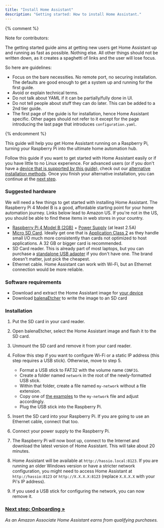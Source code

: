 ```yaml
---
title: "Install Home Assistant"
description: "Getting started: How to install Home Assistant."
---
```


{% comment %}

Note for contributors:

The getting started guide aims at getting new users get Home Assistant up and
running as fast as possible. Nothing else. All other things should not be
written down, as it creates a spaghetti of links and the user will lose focus.

So here are guidelines:

 - Focus on the bare necessities. No remote port, no securing installation. The
   defaults are good enough to get a system up and running for the first guide.
 - Avoid or explain technical terms.
 - Do not talk about YAML if it can be partially/fully done in UI.
 - Do not tell people about stuff they can do later. This can be added to a
   2nd tier guide.
 - The first page of the guide is for installation, hence Home Assistant specific.
   Other pages should not refer to it except for the page introducing the last
   page that introduces `configuration.yaml`.

{% endcomment %}

This guide will help you get Home Assistant running on a Raspberry Pi, turning your Raspberry Pi into the ultimate home automation hub.

Follow this guide if you want to get started with Home Assistant easily or if you have little to no Linux experience. For advanced users (or if you don't have a [device that is supported by this guide][supported]), check out our [alternative installation methods](/docs/installation/). Once you finish your alternative installation, you can continue at the [next step][next-step].

[supported]: /hassio/installation/

### Suggested hardware

We will need a few things to get started with installing Home Assistant. The Raspberry Pi 4 Model B is a good, affordable starting point for your home automation journey. Links below lead to Amazon US. If you're not in the US, you should be able to find these items in web stores in your country.

- [Raspberry Pi 4 Model B (2GB)](https://amzn.to/2XULT2z) + [Power Supply](https://www.raspberrypi.org/help/faqs/#powerReqs) (at least 2.5A)
- [Micro SD Card](https://amzn.to/2X0Z2di). Ideally get one that is [Application Class 2](https://www.sdcard.org/developers/overview/application/index.html) as they handle small I/O much more consistently than cards not optimized to host applications. A 32 GB or bigger card is recommended.
- SD Card reader. This is already part of most laptops, but you can purchase a [standalone USB adapter](https://amzn.to/2WWxntY) if you don't have one. The brand doesn't matter, just pick the cheapest.
- Ethernet cable. Home Assistant can work with Wi-Fi, but an Ethernet connection would be more reliable.

### Software requirements

- Download and extract the Home Assistant image for [your device](/hassio/installation/)
- Download [balenaEtcher] to write the image to an SD card

[balenaEtcher]: https://www.balena.io/etcher

### Installation

1. Put the SD card in your card reader.
2. Open balenaEtcher, select the Home Assistant image and flash it to the SD card.
3. Unmount the SD card and remove it from your card reader.
4. Follow this step if you want to configure Wi-Fi or a static IP address (this step requires a USB stick). Otherwise, move to step 5.
   - Format a USB stick to FAT32 with the volume name `CONFIG`.
   - Create a folder named `network` in the root of the newly-formatted USB stick.
   - Within that folder, create a file named `my-network` without a file extension.
   - Copy one of [the examples] to the `my-network` file and adjust accordingly.
   - Plug the USB stick into the Raspberry Pi.

5. Insert the SD card into your Raspberry Pi. If you are going to use an Ethernet cable, connect that too.
6. Connect your power supply to the Raspberry Pi.
7. The Raspberry Pi will now boot up, connect to the Internet and download the latest version of Home Assistant. This will take about 20 minutes.
8. Home Assistant will be available at `http://hassio.local:8123`. If you are running an older Windows version or have a stricter network configuration, you might need to access Home Assistant at `http://hassio:8123` or `http://X.X.X.X:8123` (replace `X.X.X.X` with your Pi's IP address).
9. If you used a USB stick for configuring the network, you can now remove it.

[the examples]: https://github.com/home-assistant/hassos/blob/dev/Documentation/network.md

### [Next step: Onboarding &raquo;][next-step]

[next-step]: /getting-started/onboarding/

_As an Amazon Associate Home Assistant earns from qualifying purchases._
